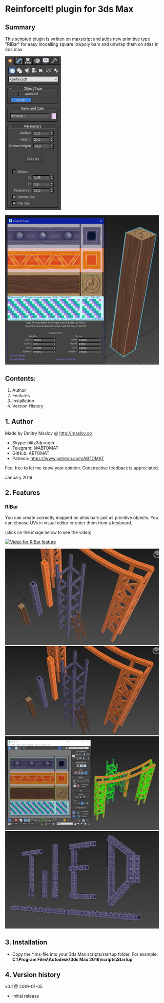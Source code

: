 # ReinforceIt! plugin for 3ds Max

## Summary

This scripted plugin is written on maxscript and adds new primitive type "RIBar" for easy modelling square lowpoly bars and unwrap them on atlas in 3ds max

![Screenshot](/readmeimages/screenshot1.png)

![Screenshot](/readmeimages/screenshot2.png)
	
## Contents:

1. Author
2. Features
3. Installation
4. Version History

## 1. Author

Made by Dmitry Maslov @ http://maslov.co
* Skype: blitz3dproger
* Telegram: @ABTOMAT
* GitHub: ABTOMAT
* Patreon: https://www.patreon.com/ABTOMAT

Feel free to let me know your opinion.
Constructive feedback is appreciated.

January 2019.

## 2. Features

### RIBar

You can create correctly mapped on atlas bars just as primitive objects.
You can choose UVs in visual editor er enter them from a keyboard.

(click on the image below to see the video)

[![Video for RIBar feature](https://img.youtube.com/vi/2dFosN3ypE0/0.jpg)](https://www.youtube.com/watch?v=2dFosN3ypE0)

![Example scene overview](/readmeimages/example_scene_overview.png)
![Example scene overview wireframe](/readmeimages/example_scene_overview_wire.png)
![Example scene UV](/readmeimages/example_scene_UV.png)
![Screen caption tiled](/readmeimages/screen_caption_tiled.png)

## 3. Installation

* Copy the *.ms-file into your 3ds Max scripts/startup folder. For example:
__C:\Program Files\Autodesk\3ds Max 2016\scripts\Startup__

## 4. Version history

v0.1 @ 2019-01-05

* Initial release
